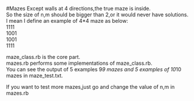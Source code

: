 #Mazes
Except walls at 4 directions,the true maze is inside.  
So the size of n,m should be bigger than 2,or it would never have solutions.
I mean I define an example of 4*4 maze as below:  
1111  
1001  
1001  
1111  

maze_class.rb is the core part.  
mazes.rb performs some implementations of maze_class.rb.  
You can see the output of 5 examples 9*9 mazes and 5 examples of 10*10 mazes in maze_test.txt.  

If you want to test more mazes,just go and change the value of n,m in mazes.rb   
